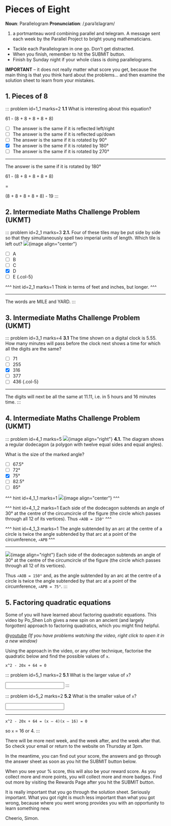 # Pieces of Eight

<div class="dictionary">

__Noun__: Parallelogram
__Pronunciation__: /ˌparəˈlɛləɡram/

1. a portmanteau word combining parallel and telegram. A message sent each
week by the Parallel Project to bright young mathematicians.

</div>

* Tackle each Parallelogram in one go. Don’t get distracted.
* When you finish, remember to hit the SUBMIT button.
*	Finish by Sunday night if your whole class is doing parallelograms.

__IMPORTANT__ – it does not really matter what score you get, because the main thing is that you think hard about the problems... and then examine the solution sheet to learn from your mistakes.


## 1. Pieces of 8

::: problem id=1_1 marks=2
__1.1__ What is interesting about this equation?

61 - (8 + 8 + 8 + 8 + 8)

* [ ] The answer is the same if it is reflected left/right
* [ ] The answer is the same if it is reflected up/down
* [ ] The answer is the same if it is rotated by 90°
* [x] The answer is the same if it is rotated by 180°
* [ ] The answer is the same if it is rotated by 270°

---

The answer is the same if it is rotated by 180°

61 - (8 + 8 + 8 + 8 + 8)  

=  

(8 + 8 + 8 + 8 + 8) - 19
:::


## 2. Intermediate Maths Challenge Problem (UKMT)
<!--- (2003) Q2 --->

::: problem id=2_1 marks=3
__2.1.__ Four of these tiles may be put side by side so that they simultaneously spell two imperial units of length. Which tile is left out?
![](/resources/10-25-pieces-of-eight/2-tiles.jpg){image align="center"}

* [ ] A
* [ ] B
* [ ] C
* [x] D
* [ ] E
{.col-5}

^^^ hint id=2_1 marks=1
Think in terms of feet and inches, but longer.
^^^

---

The words are MILE and YARD.
:::


## 3.	Intermediate Maths Challenge Problem (UKMT)
<!--- (2003) Q10 --->

::: problem id=3_1 marks=4
__3.1__ The time shown on a digital clock is 5.55. How many minutes will pass before the clock next shows a time for which all the digits are the same?

* [ ] 71
* [ ] 255
* [x] 316
* [ ] 377
* [ ] 436
{.col-5}

---

The digits will next be all the same at 11.11, i.e. in 5 hours and 16 minutes time.
:::


## 4.	Intermediate Maths Challenge Problem (UKMT)
<!--- (2003) Q22 --->

::: problem id=4_1 marks=5
![](/resources/10-25-pieces-of-eight/4-polygon.jpg){image align="right"}
__4.1.__ The diagram shows a regular dodecagon (a polygon with twelve equal sides and equal angles).  

What is the size of the marked angle?

* [ ] 67.5°
* [ ] 72°
* [x] 75°
* [ ] 82.5°
* [ ] 85°

^^^ hint id=4_1_1 marks=1
![](/resources/10-25-pieces-of-eight/4-polygon-answer.jpg){image align="center"}
^^^

^^^ hint id=4_1_2 marks=1
Each side of the dodecagon subtends an angle of 30° at the centre of the circumcircle of the figure (the circle which passes through all 12 of its vertices). Thus `∠AOB = 150°`
^^^

^^^ hint id=4_1_3 marks=1
The angle subtended by an arc at the centre of a circle is twice the angle subtended by that arc at a point of the circumference, `∠APB`
^^^

---

![](/resources/10-25-pieces-of-eight/4-polygon-answer.jpg){image align="right"}
Each side of the dodecagon subtends an angle of 30° at the centre of the circumcircle of the figure (the circle which passes through all 12 of its vertices).  

Thus `∠AOB = 150°` and, as the angle subtended by an arc at the centre of a circle is twice the angle subtended by that arc at a point of the circumference, `∠APB = 75°`.
:::


## 5.	Factoring quadratic equations

Some of you will have learned about factoring quadratic equations. This video by Po_Shen Loh gives a new spin on an ancient (and largely forgotten) approach to factoring quadratics, which you might find helpful.

@[youtube](ZBalWWHYFQc?rel=0) _(If you have problems watching the video, right click to open it in a new window)_  

Using the approach in the video, or any other technique, factorise the quadratic below and find the possible values of `x`.  

`x^2 - 20x + 64 = 0`

::: problem id=5_1 marks=2
__5.1__ What is the larger value of `x`?

<input solution="16"/>
:::

::: problem id=5_2 marks=2
__5.2__ What is the smaller value of `x`?

<input solution="4"/>

---

`x^2 - 20x + 64 = (x – 4)(x – 16) = 0`  

so `x` = 16 or 4.
:::


There will be more next week, and the week after, and the week after that. So check your email or return to the website on Thursday at 3pm.  

In the meantime, you can find out your score, the answers and go through the answer sheet as soon as you hit the SUBMIT button below.

When you see your % score, this will also be your reward score. As you collect more and more points, you will collect more and more badges. Find out more by visiting the Rewards Page after you hit the SUBMIT button.

It is really important that you go through the solution sheet. Seriously important. What you got right is much less important than what you got wrong, because where you went wrong provides you with an opportunity to learn something new.

Cheerio,
Simon.
